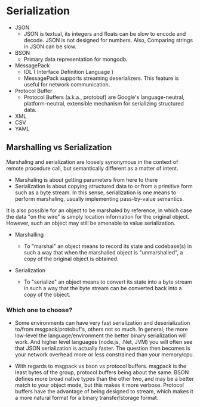 # Serialization
- JSON
    - JSON is textual, its integers and floats can be slow to encode and decode. JSON is not designed for numbers. Also, Comparing strings in JSON can be slow.
- BSON
    - Primary data representation for mongodb.
- MessagePack
    - IDL ( Interface Definition Language )
    - MessagePack supports streaming deserializers. This feature is useful for network communication.
- Protocol Buffer
    - Protocol Buffers (a.k.a., protobuf) are Google's language-neutral, platform-neutral, extensible mechanism for serializing structured data.    
- XML
- CSV
- YAML

## Marshalling vs Serialization

Marshaling and serialization are loosely synonymous in the context of remote procedure call, but semantically different as a matter of intent.

- Marshaling is about getting parameters from here to there
- Serialization is about copying structured data to or from a primitive form such as a byte stream. In this sense, serialization is one means to perform marshaling, usually implementing pass-by-value semantics.

It is also possible for an object to be marshaled by reference, in which case the data "on the wire" is simply location information for the original object. However, such an object may still be amenable to value serialization.

- Marshalling
    - To "marshal" an object means to record its state and codebase(s) in such a way that when the marshalled object is "unmarshalled", a copy of the original object is obtained.

- Serialization
    - To "serialize" an object means to convert its state into a byte stream in such a way that the byte stream can be converted back into a copy of the object.

### Which one to choose?

- Some environments can have very fast serialization and deserialization to/from msgpack/protobuf's, others not so much. In general, the more low-level the language/environment the better binary serialization will work. And higher level languages (node.js, .Net, JVM) you will often see that JSON serialization is actually faster. The question then becomes is your network overhead more or less constrained than your memory/cpu.

- With regards to msgpack vs bson vs protocol buffers. msgpack is the least bytes of the group, protocol buffers being about the same. BSON defines more broad native types than the other two, and may be a better match to your object mode, but this makes it more verbose. Protocol buffers have the advantage of being designed to stream, which makes it a more natural format for a binary transfer/storage format.
